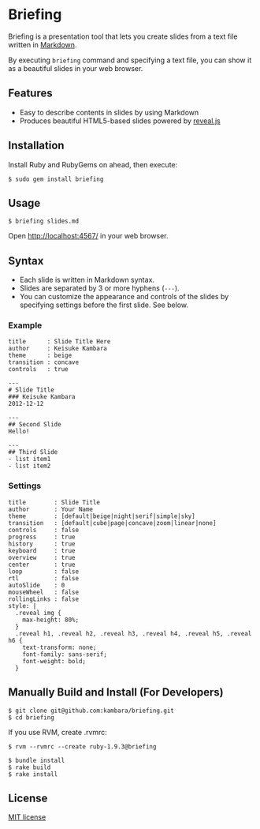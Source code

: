 # Briefing

Briefing is a presentation tool that lets you create slides from a text file written in [Markdown](http://daringfireball.net/projects/markdown/).

By executing `briefing` command and specifying a text file,
you can show it as a beautiful slides in your web browser.

## Features

- Easy to describe contents in slides by using Markdown
- Produces beautiful HTML5-based slides powered by [reveal.js](https://github.com/hakimel/reveal.js/)

## Installation

Install Ruby and RubyGems on ahead, then execute:

    $ sudo gem install briefing

## Usage

    $ briefing slides.md

Open [http://localhost:4567/](http://localhost:4567/) in your web browser.

## Syntax

- Each slide is written in Markdown syntax.
- Slides are separated by 3 or more hyphens (`---`).
- You can customize the appearance and controls of the slides by specifying settings before the first slide. See below.

### Example

    title      : Slide Title Here
    author     : Keisuke Kambara
    theme      : beige
    transition : concave
    controls   : true
    
    ---
    # Slide Title
    ### Keisuke Kambara
    2012-12-12
    
    ---
    ## Second Slide
    Hello!
    
    ---
    ## Third Slide
    - list item1
    - list item2

### Settings

    title        : Slide Title
    author       : Your Name
    theme        : [default|beige|night|serif|simple|sky]
    transition   : [default|cube|page|concave|zoom|linear|none]
    controls     : false
    progress     : true
    history      : true
    keyboard     : true
    overview     : true
    center       : true
    loop         : false
    rtl          : false
    autoSlide    : 0
    mouseWheel   : false
    rollingLinks : false
    style: |
      .reveal img {
        max-height: 80%;
      }
      .reveal h1, .reveal h2, .reveal h3, .reveal h4, .reveal h5, .reveal h6 {
        text-transform: none;
        font-family: sans-serif;
        font-weight: bold;
      }

## Manually Build and Install (For Developers)

    $ git clone git@github.com:kambara/briefing.git
    $ cd briefing

If you use RVM, create .rvmrc:

    $ rvm --rvmrc --create ruby-1.9.3@briefing

    $ bundle install
    $ rake build
    $ rake install

## License

[MIT license](http://opensource.org/licenses/MIT)
